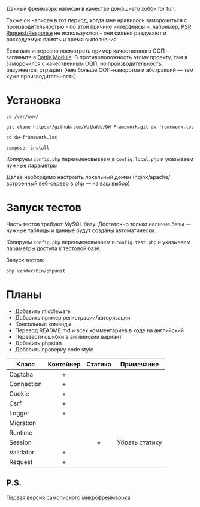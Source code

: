 
Данный фреймворк написан в качестве домашнего хобби for fun.

Также он написан в тот период, когда мне нравилось заморочиться с производительностью - по этой причине интерфейсы и,
например, [PSR Request/Response](https://www.php-fig.org/psr/psr-7/) не используются - они сильно раздувают и 
расходуемую память и время выполнения.

Если вам интересно посмотреть пример качественного ООП — загляните в [Battle Module](https://github.com/WalkWeb/Battle-Module).
В противоположность этому проекту, там я заморочился с качественным ООП, но производительность, разумеется, страдает 
(чем больше ООП-наворотов и абстракций — тем хуже производительность).

# Установка

`cd /var/www/`

`git clone https://github.com/WalkWeb/DW-Framework.git dw-framework.loc`

`cd dw-framework.loc`

`composer install`

Копируем `config.php` переименовываем в `config.local.php` и указываем нужные параметры

Далее необходимо настроить локальный домен (nginx/apache/встроенный веб-сервер в php — на ваш выбор)

# Запуск тестов

Часть тестов требуют MySQL базу. Достаточно только наличие базы — нужные таблицы и данные будут созданы автоматически.

Копируем `config.php` переименовываем в `config.test.php` и указываем параметры доступа к тестовой базе.

Запуск тестов:

`php vendor/bin/phpunit`

# Планы

- Добавить middleware
- Добавить пример регистрации/авторизации
- Консольные команды
- Перевод README.md и всех комментариев в коде на английский
- Перевести ошибки в английский вариант
- Добавить phpstan
- Добавить проверку code style

| Класс       | Контейнер | Статика | Примечание                          |  
|-------------|:---------:|:-------:|-------------------------------------|
| Captcha     |     +     |         |                                     |
| Connection  |     +     |         |                                     |
| Cookie      |     +     |         |                                     |
| Csrf        |     +     |         |                                     |
| Logger      |     +     |         |                                     |
| Migration   |           |         |                                     |
| Runtime     |           |         |                                     |
| Session     |           |    +    | Убрать статику                      |
| Validator   |     +     |         |                                     |
| Request     |     +     |         |                                     |

## P.S.

[Первая версия самописного микрофреймворка](https://github.com/WalkWeb/TickTackToe)
